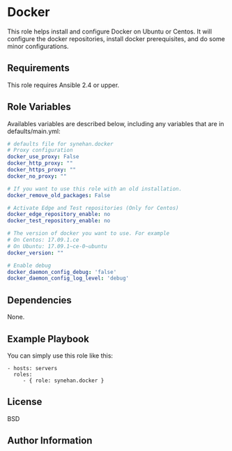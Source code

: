 Docker
=========

This role helps install and configure Docker on Ubuntu or Centos. It will configure the docker repositories, install docker prerequisites, and do some minor configurations.

Requirements
------------

This role requires Ansible 2.4 or upper.

Role Variables
--------------

Availables variables are described below, including any variables that are in defaults/main.yml:

```yaml
# defaults file for synehan.docker
# Proxy configuration
docker_use_proxy: False
docker_http_proxy: ""
docker_https_proxy: ""
docker_no_proxy: ""

# If you want to use this role with an old installation.
docker_remove_old_packages: False

# Activate Edge and Test repositories (Only for Centos)
docker_edge_repository_enable: no
docker_test_repository_enable: no

# The version of docker you want to use. For example
# On Centos: 17.09.1.ce
# On Ubuntu: 17.09.1~ce-0~ubuntu
docker_version: ""

# Enable debug
docker_daemon_config_debug: 'false'
docker_daemon_config_log_level: 'debug'
```

Dependencies
------------

None.

Example Playbook
----------------

You can simply use this role like this: 

    - hosts: servers
      roles:
         - { role: synehan.docker }

License
-------

BSD

Author Information
------------------
